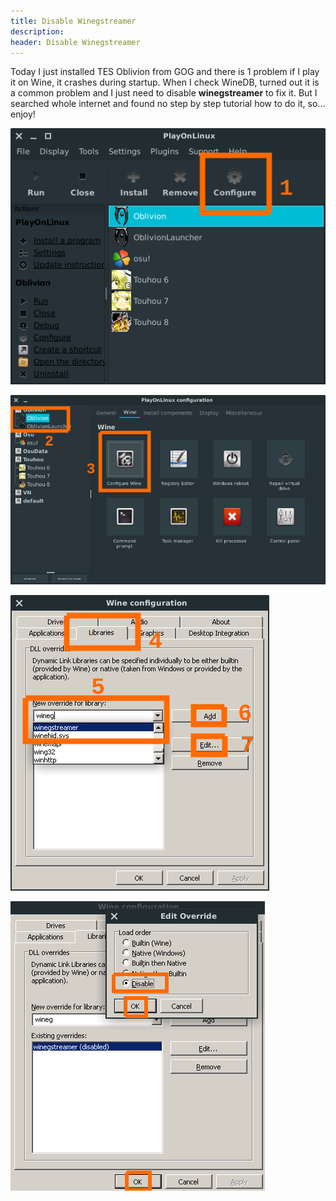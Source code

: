 ```yaml
---
title: Disable Winegstreamer
description:
header: Disable Winegstreamer
---
```


Today I just installed TES Oblivion from GOG and there is 1 problem if I play it on Wine, it crashes during startup. When I check WineDB, turned out it is a common problem and I just need to disable **winegstreamer** to fix it. But I searched whole internet and found no step by step tutorial how to do it, so... enjoy!

![image](/img/gstreamer/gstreamer-1.png "winegstreamer")

![image](/img/gstreamer/gstreamer-2.png "winegstreamer")

![image](/img/gstreamer/gstreamer-3.png "winegstreamer")

![image](/img/gstreamer/gstreamer-4.png "winegstreamer")

